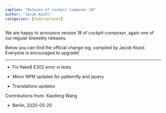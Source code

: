 ```yaml
---
caption: "Release of cockpit-composer 18"
author: "Jacob Kozol"
categories: [fedoraplanet]
---
```

We are happy to announce version 18 of *cockpit-composer*, again one of our
regular biweekly releases.

Below you can find the official change log, compiled by Jacob Kozol. Everyone
is encouraged to upgrade!

----

* Fix flake8 E302 error in tests

* Minor NPM updates for patternfly and jquery

* Translations updates

Contributions from: Xiaofeng Wang

- Berlin, 2020-05-20